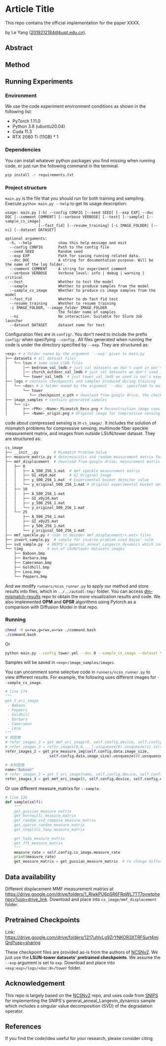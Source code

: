 # Article Title

This repo contains the official implementation for the paper XXXX.

by Le Yang (2019212184@bupt.edu.cn).

## Abstract

## Method

## Running Experiments

### Environment
We use the code experiment environment conditions as shown in the following list:

- PyTorch  1.11.0
- Python  3.8 (ubuntu20.04)
- Cuda  11.3
- RTX 2080 Ti (11GB) * 1

### Dependencies

You can install whatever python packages you find missing when running code, or just run the following command in the terminal.

```bash
pip install -r requirements.txt
```

### Project structure

`main.py` is the file that you should run for both training and sampling. Execute ```python main.py --help``` to get its usage description:

```
usage: main.py [-h] --config CONFIG [--seed SEED] [--exp EXP] --doc DOC [--comment COMMENT] [--verbose VERBOSE] [--test] [--sample] [--sample_cs_image]
               [--fast_fid] [--resume_training] [-i IMAGE_FOLDER] [--ni] [--dataset DATASET]

optional arguments:
  -h, --help            show this help message and exit
  --config CONFIG       Path to the config file
  --seed SEED           Random seed
  --exp EXP             Path for saving running related data.
  --doc DOC             A string for documentation purpose. Will be the name of the log folder.
  --comment COMMENT     A string for experiment comment
  --verbose VERBOSE     Verbose level: info | debug | warning | critical
  --test                Whether to test the model
  --sample              Whether to produce samples from the model
  --sample_cs_image     Whether to produce cs image samples from the model
  --fast_fid            Whether to do fast fid test
  --resume_training     Whether to resume training
  -i IMAGE_FOLDER, --image_folder IMAGE_FOLDER
                        The folder name of samples
  --ni                  No interaction. Suitable for Slurm Job launcher
  --dataset DATASET     dataset name for test

```

Configuration files are in `config/`. You don't need to include the prefix `config/` when specifying  `--config` . All files generated when running the code is under the directory specified by `--exp`. They are structured as:

```bash
<exp> # a folder named by the argument `--exp` given to main.py
├── datasets # all dataset files
│   └── lsun # some used LSUN files
│       │── bedroom_val_lmdb # just val datasets we don't used in our's experiment
│       │── church_outdoor_val_lmdb # just val datasets we don't used in our's experiment
│       └── tower_val_lmdb  # just tower_val_lmdb we used in our's experiment
├── logs # contains checkpoints and samples produced during training
│   └── <doc> # a folder named by the argument `--doc` specified to main.py
│       └── tower 
│          └── checkpoint_x.pth # download from google drive, the checkpoint file saved at the x-th training iteration
├── image_samples # contains generated samples
│   └── <i>
│       ├── <PMx>_<Name>_Mismatch_Recv.png # Reconstruction image uses PMx (Pre-Measure) image to solve Mismatch A_recv for compressive sensing with MMF measurement matrix
│       ├── <Name>_origin.png # Original image for compressive sensing with MMF measurement matrix
```

code about compressed sensing is in `cs_image/`. It includes the solution of mismatch problems for compressive sensing, multimode fiber speckle measurement matrix, and images from outside LSUN/tower dataset. They are structured as:

```bash
cs_image 
├── __init__.py       # Mismatch Problem Solve
├── measure_matrix.py # deterministic and random measurement matrix for compressive sensing
├── mmf_displacement  # download from google drive, measurement matrix composed of speckle patterns obtained from multimode fibers (MMF) with different displacements.  
│   ├── 0
│   │   ├── A_500_256_1.mat  # mmf speckle measurement matrix
│   │   ├── GI_x0y0.mat      # GI Original Image
│   │   ├── y_500_256_1.mat  # Experimental bucket detector value
│   │   └── y_original_500_256_1.mat # Original experimental bucket detector value (before sum)
│   ├── 10
│   │   ├── A_500_256_1.mat
│   │   ├── GI_x0y10.mat
│   │   ├── y_500_256_1.mat
│   │   └── y_original_500_256_1.mat
│   └── 25
│       ├── A_500_256_1.mat
│       ├── GI_x0y25.mat
│       ├── y_500_256_1.mat
│       └── y_original_500_256_1.mat
├── mmf_speckle.py # code to decoder mmf_displacement/<.mat> files
├── invert_sample.py  # sample for inverse problem used Bayes’ rule
├── svd_sample.py  # SNIPS's general_anneal_Langevin_dynamics which includes a singular value 
└── timg           # out-of LSUN/tower datasets images
    ├── Baboon.bmp
    ├── Barbara.bmp
    ├── Cameraman.bmp
    ├── Goldhill.bmp
    ├── Lena.bmp
    └── Peppers.bmp
```

And we modify `runners/ncsn_runner.py` to apply our method and store results into files, which in `../../autodl-tmp/` folder. You can access [dm-mismatch-results](https://github.com/yanglebupt/dm-mismatch-results) repo to obtain the more visualization results and code. We also implemented **OPM** and **GPSR** algorithms using Pytorch as a comparison with Diffusion Model in that repo. 

### Running

```bash
chmod -R u=rwx,g=rwx,o=rwx ./command.bash
./command.bash
```

Or

```bash
python main.py --config tower.yml --doc 0 --sample_cs_image --dataset tower
```

Samples will be saved in `<exp>/image_samples/images`.

You can uncomment some selective code in `runners/ncsn_runner.py` to view different results. For example, the following uses different images for `--sample_cs_image`.

```python
# line 274
"""
get_t_ori_image
 - Baboon
 - Peppers
 - Goldhill
 - Barbara
 - Cameraman
 - Lena
"""
# 预图像
# refer_images_2 = get_mmf_ori_image(0, self.config.device, self.config.data.image_size, self.config.data.image_size)  
# refer_images_2 = refer_images[0,0,...].unsqueeze(0).unsqueeze(1).to(self.config.device)   
refer_images_2 = get_pre_measure_img(self.config.data.image_size,
                    self.config.data.image_size).unsqueeze(0).unsqueeze(1).to(self.config.device)
            
# 未知图像
name="Baboon"
# refer_images_3 = get_t_ori_image(name, self.config.device, self.config.data.image_size, self.config.data.image_size) 
refer_images_3 = get_mmf_ori_image(0, self.config.device, self.config.data.image_size, self.config.data.image_size)  
```

Or use different measure_matrixs for `--sample`.

```python
# line 136
def sample(self):
    """
    get_gussian_measure_matrix
    get_bernoulli_measure_matrix
    get_random_svd_compose_measure_matrix
    get_sparse_random_measure_matrix
    get_toeplitz_loop_measure_matrix

    get_hada_measure_matrix
    get_fft_measure_matrix
    """
    measure_rate = self.config.cs_image.measure_rate
    print(measure_rate)
    get_measure_matrix = get_gussian_measure_matrix  # to change different measure_matrix
```

## Data availability
Different displacement MMF measurement matrixs at https://drive.google.com/drive/folders/1_RlwkPU6pSR6FRqWL7TT7ovwtphenpcy?usp=drive_link. Download and place into `cs_image/mmf_displacement` folder.

## Pretrained Checkpoints

Link: https://drive.google.com/drive/folders/1217uhIvLg9ZrYNKOR3XTRFSurt4miQrd?usp=sharing

These checkpoint files are provided as-is from the authors of [NCSNv2](https://github.com/ermongroup/ncsnv2). We just use the **LSUN-tower datasets' pretrained checkpoints**. We assume the `--exp` argument is set to `exp`. Download and place into `<exp:exp>/logs/<doc:0>/tower` folder.

## Acknowledgement

This repo is largely based on the [NCSNv2](https://github.com/ermongroup/ncsnv2) repo, and uses code from [SNIPS](https://github.com/bahjat-kawar/snips_torch/blob/main/models/__init__.py) for implementing the SNIPS's general_anneal_Langevin_dynamics sample which includes a singular value decomposition (SVD) of the degradation operator.

## References

If you find the code/idea useful for your research, please consider citing

```bib
```

